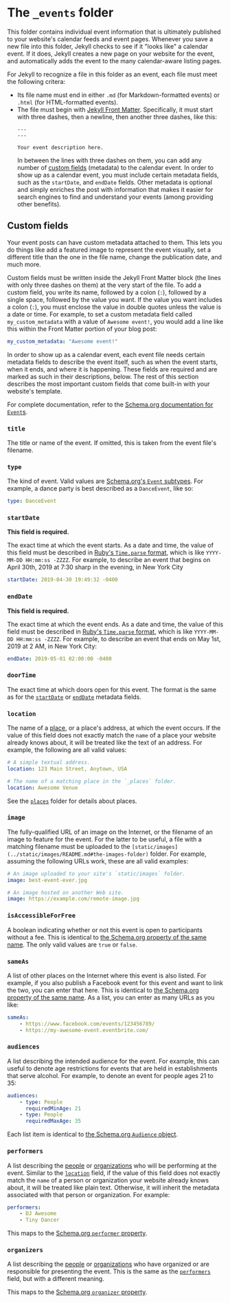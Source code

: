# The `_events` folder

This folder contains individual event information that is ultimately published to your website's calendar feeds and event pages. Whenever you save a new file into this folder, Jekyll checks to see if it "looks like" a calendar event. If it does, Jekyll creates a new page on your website for the event, and automatically adds the event to the many calendar-aware listing pages.

For Jekyll to recognize a file in this folder as an event, each file must meet the following critera:

* Its file name must end in either `.md` (for Markdown-formatted events) or `.html` (for HTML-formatted events).
* The file must begin with [Jekyll Front Matter](https://jekyllrb.com/docs/frontmatter/). Specifically, it must start with three dashes, then a newline, then another three dashes, like this:
  ```
  ---
  ---

  Your event description here.
  ```
  In between the lines with three dashes on them, you can add any number of [custom fields](#custom-fields) (metadata) to the calendar event. In order to show up as a calendar event, you must include certain metadata fields, such as the `startDate`, and `endDate` fields. Other metadata is optional and simply enriches the post with information that makes it easier for search engines to find and understand your events (among providing other benefits).

## Custom fields

Your event posts can have custom metadata attached to them. This lets you do things like add a featured image to represent the event visually, set a different title than the one in the file name, change the publication date, and much more.

Custom fields must be written inside the Jekyll Front Matter block (the lines with only three dashes on them) at the very start of the file. To add a custom field, you write its name, followed by a colon (`:`), followed by a single space, followed by the value you want. If the value you want includes a colon (`:`), you must enclose the value in double quotes unless the value is a date or time. For example, to set a custom metadata field called `my_custom_metadata` with a value of `Awesome event!`, you would add a line like this within the Front Matter portion of your blog post:

```yaml
my_custom_metadata: "Awesome event!"
```

In order to show up as a calendar event, each event file needs certain metadata fields to describe the event itself, such as when the event starts, when it ends, and where it is happening. These fields are required and are marked as such in their descriptions, below. The rest of this section describes the most important custom fields that come built-in with your website's template.

For complete documentation, refer to the [Schema.org documentation for `Event`s](https://schema.org/Event).

### `title`

The title or name of the event. If omitted, this is taken from the event file's filename.

### `type`

The kind of event. Valid values are [Schema.org's `Event` subtypes](https://schema.org/Event#subtypes). For example, a dance party is best described as a `DanceEvent`, like so:

```yaml
type: DanceEvent
```

### `startDate`

**This field is required.**

The exact time at which the event starts. As a date and time, the value of this field must be described in [Ruby's `Time.parse` format](https://ruby-doc.org/stdlib-2.6.3/libdoc/time/rdoc/Time.html#method-c-parse), which is like `YYYY-MM-DD HH:mm:ss -ZZZZ`. For example, to describe an event that begins on April 30th, 2019 at 7:30 sharp in the evening, in New York City

```yaml
startDate: 2019-04-30 19:49:32 -0400
```

### `endDate`

**This field is required.**

The exact time at which the event ends. As a date and time, the value of this field must be described in [Ruby's `Time.parse` format](https://ruby-doc.org/stdlib-2.6.3/libdoc/time/rdoc/Time.html#method-c-parse), which is like `YYYY-MM-DD HH:mm:ss -ZZZZ`. For example, to describe an event that ends on May 1st, 2019 at 2 AM, in New York City:

```yaml
endDate: 2019-05-01 02:00:00 -0400
```

### `doorTime`

The exact time at which doors open for this event. The format is the same as for the [`startDate`](#startdate) or [`endDate`](#enddate) metadata fields.

### `location`

The name of a [place](../_data/places/README.md#the-_data-places-folder), or a place's address, at which the event occurs. If the value of this field does not exactly match the `name` of a place your website already knows about, it will be treated like the text of an address. For example, the following are all valid values:

```yaml
# A simple textual address.
location: 123 Main Street, Anytown, USA
```

```yaml
# The name of a matching place in the `_places` folder.
location: Awesome Venue
```

See the [`places`](../_data/places/README.md) folder for details about places.

### `image`

The fully-qualified URL of an image on the Internet, or the filename of an image to feature for the event. For the latter to be useful, a file with a matching filename must be uploaded to the `[static/images](../static/images/README.md#the-images-folder)` folder. For example, assuming the following URLs work, these are all valid examples:

```yaml
# An image uploaded to your site's `static/images` folder.
image: best-event-ever.jpg
```

```yaml
# An image hosted on another Web site.
image: https://example.com/remote-image.jpg
```

### `isAccessibleForFree`

A boolean indicating whether or not this event is open to participants without a fee. This is identical to [the Schema.org property of the same name](https://schema.org/isAccessibleForFree). The only valid values are `true` or `false`.

### `sameAs`

A list of other places on the Internet where this event is also listed. For example, if you also publish a Facebook event for this event and want to link the two, you can enter that here. This is identical to [the Schema.org property of the same name](https://schema.org/sameAs). As a list, you can enter as many URLs as you like:

```yaml
sameAs:
    - https://www.facebook.com/events/123456789/
    - https://my-awesome-event.eventbrite.com/
```

### `audiences`

A list describing the intended audience for the event. For example, this can useful to denote age restrictions for events that are held in establishments that serve alcohol. For example, to denote an event for people ages 21 to 35:

```yaml
audiences:
    - type: People
      requiredMinAge: 21
    - type: People
      requiredMaxAge: 35
```

Each list item is identical to [the Schema.org `Audience` object](https://schema.org/Audience).

### `performers`

A list describing the [people](../_data/people/README.md#the-_data-people-folder) or [organizations](../_data/organizations/README.md#the-_data-organizations-folder) who will be performing at the event. Similar to the [`location`](#location) field, if the value of this field does not exactly match the `name` of a person or organization your website already knows about, it will be treated like plain text. Otherwise, it will inherit the metadata associated with that person or organization. For example:

```yaml
performers:
    - DJ Awesome
    - Tiny Dancer
```

This maps to the [Schema.org `performer` property](https://schema.org/performer).

### `organizers`

A list describing the [people](../_data/people/README.md#the-_data-people-folder) or [organizations](../_data/organizations/README.md#the-_data-organizations-folder) who have organized or are responsible for presenting the event. This is the same as the [`performers`](#performers) field, but with a different meaning.

This maps to the [Schema.org `organizer` property](https://schema.org/organizer).
